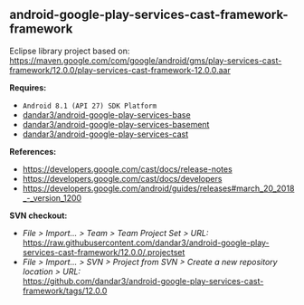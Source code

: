 ## android-google-play-services-cast-framework-framework

Eclipse library project based on:<br/>
https://maven.google.com/com/google/android/gms/play-services-cast-framework/12.0.0/play-services-cast-framework-12.0.0.aar

**Requires:**
- `Android 8.1 (API 27) SDK Platform`
- [dandar3/android-google-play-services-base](https://github.com/dandar3/android-google-play-services-base/tree/12.0.0)
- [dandar3/android-google-play-services-basement](https://github.com/dandar3/android-google-play-services-basement/tree/12.0.0)
- [dandar3/android-google-play-services-cast](https://github.com/dandar3/android-google-play-services-cast/tree/12.0.0)

**References:**
- https://developers.google.com/cast/docs/release-notes
- https://developers.google.com/cast/docs/developers
- https://developers.google.com/android/guides/releases#march_20_2018_-_version_1200

**SVN checkout:**
- _File > Import... > Team > Team Project Set > URL:_<br/>
  https://raw.githubusercontent.com/dandar3/android-google-play-services-cast-framework/12.0.0/.projectset
- _File > Import... > SVN > Project from SVN > Create a new repository location > URL:_<br/> 
  https://github.com/dandar3/android-google-play-services-cast-framework/tags/12.0.0